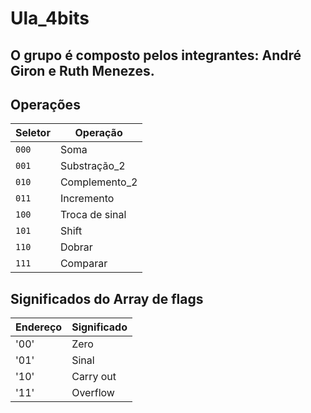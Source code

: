 # Ula_4bits
## O grupo é composto pelos integrantes: André Giron e Ruth Menezes.

## Operações
|Seletor| Operação|
|---|---|
| `000` | Soma |
| `001` | Substração_2 |
| `010` | Complemento_2|
| `011` | Incremento|
| `100` | Troca de sinal|
| `101` | Shift |
| `110` | Dobrar |
| `111` | Comparar |

## Significados do Array de flags
|Endereço| Significado|
|---|---|
| '00' | Zero |
| '01' | Sinal |
| '10' | Carry out |
| '11' | Overflow |
